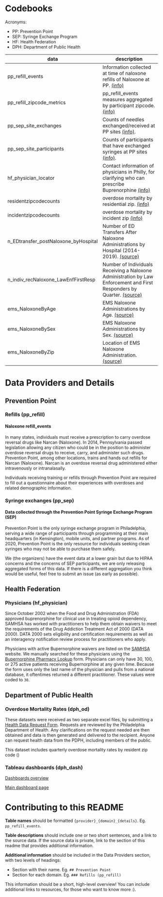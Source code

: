Codebooks
=========

Acronyms:

* PP: Prevention Point
* SEP: Syringe Exchange Program
* HF: Health Federation
* DPH: Department of Public Health


| data | description |
| ---- | ----------- |
| pp_refill_events | Information collected at time of naloxone refills of Naloxone at PP. [(info)](#refills-pp_refill) |
| pp_refill_zipcode_metrics | pp_refill_events measures aggregated by participant zipcode. [(info)](#refills-pp_refill) |
| pp_sep_site_exchanges | Counts of needles exchanged/received at PP sites [(info)](#syringe-exchanges-pp_sep).
| pp_sep_site_participants | Counts of participants that have exchanged syringes at PP sites [(info)](#syringe-exchanges-pp_sep).
| hf_physician_locator | Contact information of physicians in Philly, for clarifying who can prescribe Buprenorphine [(info)](#physicians-hf_physician) |
| residentzipcodecounts | overdose mortality by residential zip. [(info)](#overdose-data-dph_od) |
| incidentzipcodecounts | overdose mortality by incident zip [(info)](#overdose-data-dph_od) |
| n_EDtransfer_postNaloxone_byHospital | Number of ED Transfers After Naloxone Administrations by Hospital (2014-2019). [(source)](https://public.tableau.com/profile/pdph#!/vizhome/NaloxoneAdministrationsbyFirstResponders/NumberofNaloxoneAdministrationsbyLawEnforcementandFirstRespondersbyQuarter) |
| n_indiv_recNaloxone_LawEnfFirstResp | Number of Individuals Receiving a Naloxone Administration by Law Enforcement and First Responders by Quarter. [(source)](https://public.tableau.com/profile/pdph#!/vizhome/NaloxoneAdministrationsbyFirstResponders/NumberofNaloxoneAdministrationsbyLawEnforcementandFirstRespondersbyQuarter) |
| ems_NaloxoneByAge | EMS Naloxone Administrations by Age. [(source)](https://public.tableau.com/profile/pdph#!/vizhome/NaloxoneAdministrationsbyFirstResponders/EMSNaloxoneAdministrationsbyAge) |
| ems_NaloxoneBySex | EMS Naloxone Administrations by Sex. [(source)](https://public.tableau.com/profile/pdph#!/vizhome/NaloxoneAdministrationsbyFirstResponders/EMSNaloxoneAdministrationsbySex) |
| ems_NaloxoneByZip | Location of EMS Naloxone Administration. [(source)](https://public.tableau.com/profile/pdph#!/vizhome/NaloxoneAdministrationsbyFirstResponders/LocationofEMSNaloxoneAdministrations) |

Data Providers and Details
==========================

## Prevention Point

### Refills (pp_refill)

#### Naloxone refill_events
In many states, individuals must receive a prescription to carry overdose reversal drugs like Narcan (Naloxone). In 2014, Pennsylvania passed legislation allowing any citizen who could be in the position to administer overdose reversal drugs to receive, carry, and administer such drugs. Prevention Point, among other locations, trains and hands out refills for Narcan (Naloxone).  Narcan is an overdose reversal drug administered either intravenously or intranalasally. 

Individuals receiving training or refills through Prevention Point are required to fill out a questionnaire about their experiences with overdoses and related demographic information. 

<!-- | data | description |
| age | participant age at time of refill |
| gender | participant identified gender | 
| race | particpant race | 
| n_pp_refill | number of naloxone refills received at PP | 
| n_o_refill | number of refills from other locations | 
| n_ods | number of overdoses witnessed by participant |
| n_admins | number of individuals given narcan by participant |
| n_revivals | number of individuals revived by narcan adminstered by participant | 
| used_narcan_type | form of narcan used by participant | 
| ml_naloxone | amount of naloxone used by participant | 
| cpr_used | rescue breathing was employed at time of narcan use | 
| outcome | events following narcan administration | 
| outcome_ems | was EMS called at time of narcan use | 
| outcome_police | were police called at time of narcan use | 
| outcome_ed | was individual taken to emergency room |
| outcome_death | did individual die after narcan use |
| outcome_unk | outcome of narcan use unknown |
| outcome_ok | individual was revived and well after narcan administration |
| od_drug | drug used at time of overdose | 
| od_drug_heroin | was heroin in individual's system at time of narcan administration |
| od_drug_cocaine | was cocaine in individual's system at time of narcan administration |
| od_drug_fentanyl | was fentanyl in individual's system at time of narcan administration |
| od_drug_unknown | was drug in individual's system at time of narcan administration unknown |
| od_drug_other | were drugs not listed above in individual's system at time of narcan administration |
| od_present | method of identifying overdose in individual |
| od_present_breath | OD identified by irregular or lack of breath |
| od_present_unresponsive | OD identified: individual was unresponsive or unconcious |
| od_present_coloring | OD identified by skin color (blue or purple) |
| od_present_other | OD identified through other means |
| data_date_range | quarters of 2019 in which refills occurred | -->


### Syringe exchanges (pp_sep)
#### Data collected through the Prevention Point Syringe Exchange Program (SEP)
Prevention Point is the only syringe exchange program in Philadelphia, serving a wide range of participants through programming at their main headquarters (in Kensington), mobile units, and partner programs. As of 2020, Prevention Point is the only resource for individuals seeking clean syringes who may not be able to purchase them safely.

We (the organizers) have the event data at a lower grain but due to HIPAA concerns and the concerns of SEP participants, we are only releasing aggregated forms of this data.  If there is a different aggregation you think would be useful, feel free to submit an issue (as early as possible).

<!-- sep_participants_month_site
|data | description | 
| site_id | site at which syringes were received/exchanged |
| visit_month | month in which syringes were received/exchanged |
| count_distinct_participants | number of distinct participants at that site during that month | 

sep_ -->

## Health Federation

### Physicians (hf_physician)
Since October 2002 when the Food and Drug Administration (FDA) approved buprenorphine for clinical use in treating opioid dependency, SAMHSA has worked with practitioners to help them obtain waivers to meet the requirements of the Drug Addiction Treatment Act of 2000 (DATA 2000). DATA 2000 sets eligibility and certification requirements as well as an interagency notification review process for practitioners who apply.

Physicians with active Bupernorphine waivers are listed on the [SAMHSA](https://www.samhsa.gov/medication-assisted-treatment/practitioner-program-data/treatment-practitioner-locator) website. We manually searched for these physicians using the [Bupernorphine Pharmacy Lookup](https://www.samhsa.gov/bupe/lookup-form) form. Physicians can only have 30, 100, or 275 active patients receiving Bupernorphine at any given time. Because the form uses only the last name of the physician and pulls from a national database, it oftentimes returned a different practitioner.  These values were coded to `30`.

## Department of Public Health

### Overdose Mortality Rates (dph_od)

These datasets were received as two separate excel files, by submitting a [Health Data Request Form](https://www.phila.gov/services/mental-physical-health/medical-professionals/request-health-data/). Requests are reviewed by the Philadelphia Department of Health.  Any clarifications on the request needed are then obtained and data is then generated and delivered to the recipient. Anyone can request health data from the PDPH, including members of the public.

This dataset includes quarterly overdose mortality rates by resident zip code ()

### Tableau dashboards (dph_dash)

[Dashboards overview](https://public.tableau.com/profile/pdph#!/)

[Main dashboard page](https://public.tableau.com/profile/pdph#!/vizhome/SummaryPage_0/SummaryPage)


Contributing to this README
===========================


**Table names** should be formatted `{provider}_{domain}_{details}`. Eg. `pp_refill_events`.

**Table descriptions** should include one or two short sentences, and a link to the source data. If the source data is private, link to the section of this readme that provides additional information.
 
**Additional information** should be included in the Data Providers section, with two levels of headings:

* Section with their name. Eg. `## Prevention Point`
* Section for each domain. Eg. `### Refills (pp_refill)`

This information should be a short, high-level overview! You can include additional links to resources, for those who want to know more :).
